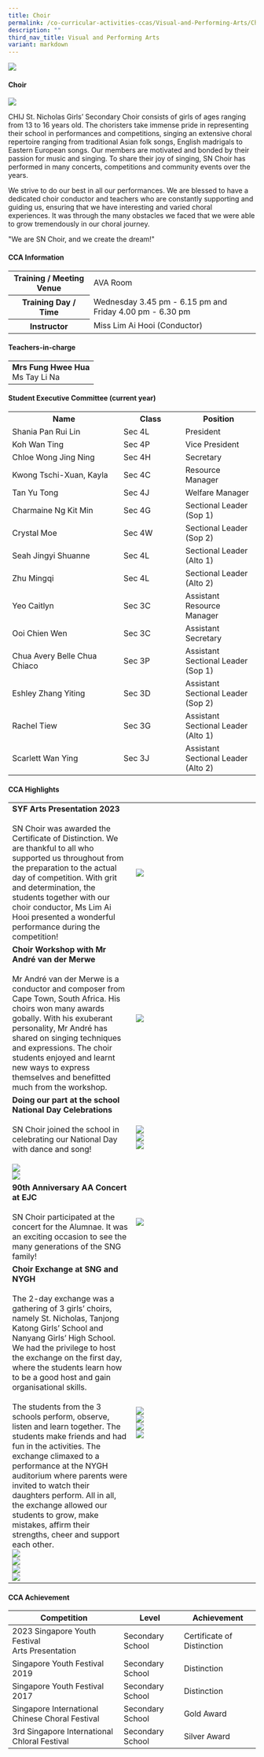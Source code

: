 ```yaml
---
title: Choir
permalink: /co-curricular-activities-ccas/Visual-and-Performing-Arts/Choir/
description: ""
third_nav_title: Visual and Performing Arts
variant: markdown
---
```

![](/images/01%20Banner%20Photos/05%20subpage%20cca.jpg)

#### **Choir**


![](/images/06%20CCA/VPA%20Choir/PictureA__2_.jpg)

CHIJ St. Nicholas Girls’ Secondary Choir consists of girls of ages ranging from 13 to 16 years old. The choristers take immense pride in representing their school in performances and competitions, singing an extensive choral repertoire ranging from traditional Asian folk songs, English madrigals to Eastern European songs. Our members are motivated and bonded by their passion for music and singing. To share their joy of singing, SN Choir has performed in many concerts, competitions and community events over the years.

We strive to do our best in all our performances. We are blessed to have a dedicated choir conductor and teachers who are constantly supporting and guiding us, ensuring that we have interesting and varied choral experiences. It was through the many obstacles we faced that we were able to grow tremendously in our choral journey.

"We are SN Choir, and we create the dream!"

#### **CCA Information**

<table style="width:100%">
<tbody>
<tr><th>Training / Meeting Venue</th>
<td>AVA Room</td></tr>
<tr><th>Training Day / Time</th>
<td>Wednesday  3.45 pm - 6.15 pm and Friday 4.00 pm - 6.30 pm</td></tr>
<tr><th>Instructor</th>
<td>Miss Lim Ai Hooi (Conductor)</td></tr>
</tbody>
</table>

#### **Teachers-in-charge**

<table style="width:100%">
<tbody>
<tr>
<td><b>Mrs Fung Hwee Hua</b><br>Ms Tay Li Na</td>
</tr>
</tbody>
</table>

#### **Student Executive Committee (current year)**

<table style="width:100%">
<tbody>
<tr>
<th style="width:45%">Name</th>
<th style="width:25%">Class</th> 
<th style="width:30%">Position</th>
</tr>
<tr><td> Shania Pan Rui Lin</td><td>Sec 4L</td><td>President</td></tr>
<tr><td>Koh Wan Ting</td><td>Sec 4P</td><td>Vice President</td></tr>
<tr><td>Chloe Wong Jing Ning</td><td>Sec 4H</td><td>Secretary</td></tr>
<tr><td>Kwong Tschi-Xuan, Kayla</td><td>Sec 4C</td><td>Resource Manager</td></tr>
<tr><td>Tan Yu Tong</td><td>Sec 4J</td><td>Welfare Manager</td></tr>
<tr><td>Charmaine Ng Kit Min</td><td>Sec 4G</td><td>Sectional Leader (Sop 1)</td></tr>
<tr><td>Crystal Moe</td><td>Sec 4W</td><td>Sectional Leader (Sop 2)</td></tr>
<tr><td>Seah Jingyi Shuanne</td><td>Sec 4L</td><td>Sectional Leader (Alto 1)</td></tr>
<tr><td>Zhu Mingqi</td><td>Sec 4L</td><td>Sectional Leader (Alto 2)</td></tr>
<tr><td>Yeo Caitlyn</td><td>Sec 3C</td><td>Assistant Resource Manager</td></tr>
<tr><td>Ooi Chien Wen</td><td>Sec 3C</td><td>Assistant Secretary</td></tr>
<tr><td>Chua Avery Belle Chua Chiaco</td><td>Sec 3P</td><td>Assistant Sectional Leader (Sop 1)</td></tr>
<tr><td>Eshley Zhang Yiting</td><td>Sec 3D</td><td>Assistant Sectional Leader (Sop 2)</td></tr>
<tr><td>Rachel Tiew</td><td>Sec 3G</td><td>Assistant Sectional Leader (Alto 1)</td></tr>
<tr><td>Scarlett Wan Ying</td><td>Sec 3J</td><td>Assistant Sectional Leader (Alto 2)</td></tr>
</tbody>
</table>


#### **CCA Highlights**

<table style="width:100%">
<tbody>
<tr><td style="width:50%"><b>SYF Arts Presentation 2023</b><br><br>SN Choir was awarded the Certificate of Distinction. We are thankful to all who supported us throughout from the preparation to the actual day of competition. With grit and determination, the students together with our choir conductor, Ms Lim Ai Hooi presented a wonderful performance during the competition!</td>
<td><img src="/images/06%20CCA/VPA%20Choir/Picture2.jpg"></td></tr>

<tr><td style="width:50%"><b>Choir Workshop with Mr André van der Merwe</b><br><br>Mr André van der Merwe is a conductor and composer from Cape Town, South Africa. His choirs won many awards gobally. With his exuberant personality, Mr André has shared on singing techniques and expressions. The choir students enjoyed and learnt new ways to express themselves and benefitted much from the workshop.</td>
<td><img src="/images/06%20CCA/VPA%20Choir/Picture3.jpg"><br></td></tr>

<tr><td style="width:50%"><b>Doing our part at the school National Day Celebrations</b><br><br>SN Choir joined the school in celebrating our National Day with dance and song!<br><br><img src="/images/06%20CCA/VPA%20Choir/Picture5.jpg"><br>
<img src="/images/06%20CCA/VPA%20Choir/Picture4.jpg"></td>
<td><img src="/images/06%20CCA/VPA%20Choir/Picture6.jpg"><br>
<img src="/images/06%20CCA/VPA%20Choir/Picture7.jpg"><br>
<img src="/images/06%20CCA/VPA%20Choir/Picture8.jpg"></td></tr>

<tr><td style="width:50%"><b>90th Anniversary AA Concert at EJC</b><br><br>SN Choir participated at the concert for the Alumnae. It was an exciting occasion to see the many generations of the SNG family!<br>
</td><td><img src="/images/06%20CCA/VPA%20Choir/Picture9.jpg"><br></td></tr>

<tr><td style="width:50%"><b>Choir Exchange at SNG and NYGH</b><br><br>The 2-day exchange was a gathering of 3 girls’ choirs, namely St. Nicholas, Tanjong Katong Girls’ School and Nanyang Girls’ High School. We had the privilege to host the exchange on the first day, where the students learn how to be a good host and gain organisational skills. <br><br>The students from the 3 schools perform, observe, listen and learn together. The students make friends and had fun in the activities. The exchange climaxed to a performance at the NYGH auditorium where parents were invited to watch their daughters perform. All in all, the exchange allowed our students to grow, make mistakes, affirm their strengths, cheer and support each other.<br>
<img src="/images/06%20CCA/VPA%20Choir/Picture10.jpg"><br>
<img src="/images/06%20CCA/VPA%20Choir/Picture17.jpg"><br>
<img src="/images/06%20CCA/VPA%20Choir/Picture11.jpg"><br>
<img src="/images/06%20CCA/VPA%20Choir/Picture12.jpg"></td>

<td><img src="/images/06%20CCA/VPA%20Choir/Picture13.jpg"><br>
<img src="/images/06%20CCA/VPA%20Choir/Picture14.jpg"><br>
<img src="/images/06%20CCA/VPA%20Choir/Picture15.jpg"><br><img src="/images/06%20CCA/VPA%20Choir/Picture16.jpg"></td></tr>
</tbody></table>


#### **CCA Achievement**


| Competition | Level | Achievement |
| -------- | -------- | -------- |
| 2023 Singapore Youth Festival<br>Arts Presentation     | Secondary School     | Certificate of Distinction     |
| Singapore Youth Festival 2019     | Secondary School     | Distinction     |
| Singapore Youth Festival 2017     | Secondary School     | Distinction     |
| Singapore International Chinese Choral Festival     | Secondary School     | Gold Award     |
| 3rd Singapore International Chloral Festival    | Secondary School     | Silver Award     |
